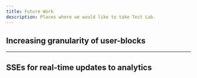 ```yaml
---
title: Future Work
description: Places where we would like to take Test Lab.
---
```


## Increasing granularity of user-blocks

---

## SSEs for real-time updates to analytics
